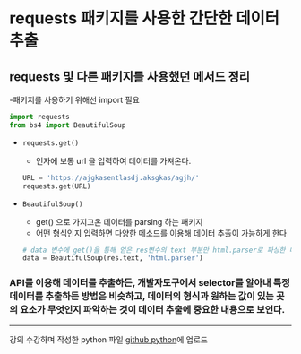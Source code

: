 # requests 패키지를 사용한 간단한 데이터 추출

## requests 및 다른 패키지들 사용했던 메서드 정리


-패키지를 사용하기 위해선 import 필요
```python
import requests
from bs4 import BeautifulSoup
```

- `requests.get()`
    - 인자에 보통 url 을 입력하여 데이터를 가져온다.
    ```python
    URL = 'https://ajgkasentlasdj.aksgkas/agjh/'
    requests.get(URL)
    ```


- `BeautifulSoup()`
    - get() 으로 가지고온 데이터를 parsing 하는 패키지
    - 어떤 형식인지 입력하면 다양한 메소드를 이용해 데이터 추출이 가능하게 한다
    ```python
    # data 변수에 get()을 통해 얻은 res변수의 text 부분만 html.parser로 파싱한 데이터를 저장한다
    data = BeautifulSoup(res.text, 'html.parser')
    ```

### API를 이용해 데이터를 추출하든, 개발자도구에서 selector를 알아내 특정 데이터를 추출하든 방법은 비슷하고, 데이터의 형식과 원하는 값이 있는 곳의 요소가 무엇인지 파악하는 것이 데이터 추출에 중요한 내용으로 보인다.


---
강의 수강하며 작성한 python 파일 [github python](https://github.com/junhyukM/python/blob/master/req.py)에 업로드
